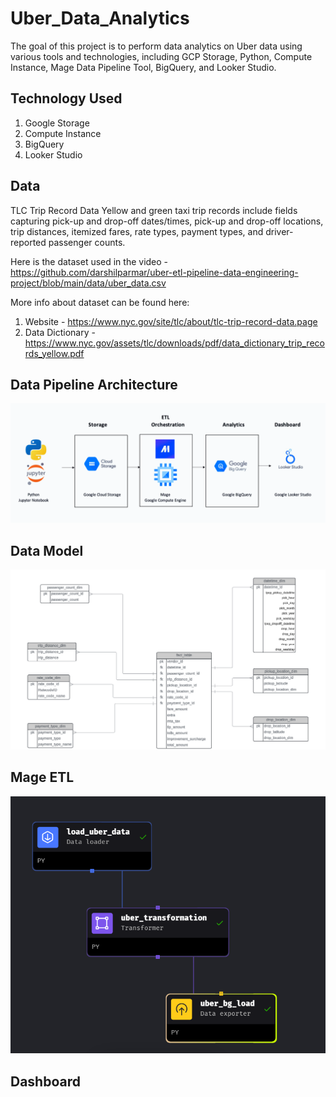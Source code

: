 # Uber_Data_Analytics
The goal of this project is to perform data analytics on Uber data using various tools and technologies, including GCP Storage, Python, Compute Instance, Mage Data Pipeline Tool, BigQuery, and Looker Studio.

## Technology Used
1. Google Storage
2. Compute Instance
3. BigQuery
4. Looker Studio

## Data
TLC Trip Record Data
Yellow and green taxi trip records include fields capturing pick-up and drop-off dates/times, pick-up and drop-off locations, trip distances, itemized fares, rate types, payment types, and driver-reported passenger counts. 

Here is the dataset used in the video - https://github.com/darshilparmar/uber-etl-pipeline-data-engineering-project/blob/main/data/uber_data.csv

More info about dataset can be found here:
1. Website - https://www.nyc.gov/site/tlc/about/tlc-trip-record-data.page
2. Data Dictionary - https://www.nyc.gov/assets/tlc/downloads/pdf/data_dictionary_trip_records_yellow.pdf

## Data Pipeline Architecture
![Architecture](https://github.com/mansoorali1/Uber_Data_Analytics/blob/main/images/ETL%20pipeline.png)


## Data Model
![DataModel](https://github.com/mansoorali1/Uber_Data_Analytics/blob/main/images/datamodel.png)

## Mage ETL
![Mage_ETL](https://github.com/mansoorali1/Uber_Data_Analytics/blob/main/images/mage%20etl.png)

## Dashboard
